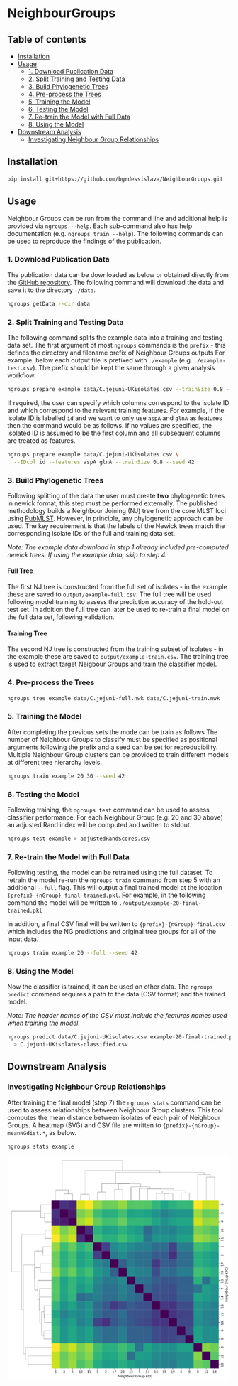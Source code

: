 # NeighbourGroups

## Table of contents

  * [Installation](#installation)
  * [Usage](#usage)
    * [1. Download Publication Data](#1-download-publication-data)
    * [2. Split Training and Testing Data](#2-split-training-and-testing-data)
    * [3. Build Phylogenetic Trees](#3-build-phylogenetic-tree)
    * [4. Pre-process the Trees](#4-pre-process-the-trees)
    * [5. Training the Model](#5-training-the-model)
    * [6. Testing the Model](#6-testing-the-model)
    * [7. Re-train the Model with Full Data](#7-re-train-the-model-with-full-data)
    * [8. Using the Model](#8-using-the-model)
  * [Downstream Analysis](#downstream-analysis)
    * [Investigating Neighbour Group Relationships](#investigating-neighbour-group-relationships)


## Installation

```bash
pip install git+https://github.com/bgrdessislava/NeighbourGroups.git
```

## Usage
Neighbour Groups can be run from the command line and additional help is provided via ```ngroups --help```.
Each sub-command also has help documentation (e.g. `ngroups train --help`).
The following commands can be used to reproduce the findings of the publication.

### 1. Download Publication Data
The publication data can be downloaded as below or obtained directly from the [GitHub repository](https://github.com/bgrdessislava/NeighbourGroups/tree/main/data).
The following command will download the data and save it to the directory `./data`.

```bash
ngroups getData --dir data
```

### 2. Split Training and Testing Data
The following command splits the example data into a training and testing data set.
The first argument of most `ngroups` commands is the `prefix` - this defines the directory and filename prefix of Neighbour Groups outputs
For example, below each output file is prefixed with `./example` (e.g. `./example-test.csv`).
The prefix should be kept the same through a given analysis workflow.

```bash
ngroups prepare example data/C.jejuni-UKisolates.csv --trainSize 0.8 --seed 42
```

If required, the user can specify which columns correspond to the isolate ID and which correspond to the relevant training features.
For example, if the isolate ID is labelled `id` and we want to only use `aspA` and `glnA` as features then the command would be as follows.
If no values are specified, the isolated ID is assumed to be the first column and all subsequent columns are treated as features.

```bash
ngroups prepare example data/C.jejuni-UKisolates.csv \
  --IDcol id --features aspA glnA --trainSize 0.8 --seed 42
```

### 3. Build Phylogenetic Trees
Following splitting of the data the user must create **two** phylogenetic trees in newick format; this step must be performed externally.
The published methodology builds a Neighbour Joining (NJ) tree from the core MLST loci using [PubMLST](https://pubmlst.org/).
However, in principle, any phylogenetic approach can be used.
The key requirement is that the labels of the Newick trees match the corresponding isolate IDs of the full and training data set.

*Note: The example data download in step 1 already included pre-computed newick trees. If using the example data, skip to step 4.*

#### Full Tree
The first NJ tree is constructed from the full set of isolates - in the example these are saved to ``output/example-full.csv``.
The full tree will be used following model training to assess the prediction accuracy of the hold-out test set.
In addition the full tree can later be used to re-train a final model on the full data set, following validation.

#### Training Tree
The second NJ tree is constructed from the training subset of isolates - in the example these are saved to ``output/example-train.csv``.
The training tree is used to extract target Neigbour Groups and train the classifier model.


### 4. Pre-process the Trees

```bash
ngroups tree example data/C.jejuni-full.nwk data/C.jejuni-train.nwk
```

### 5. Training the Model
After completing the previous sets the mode can be train as follows
The number of Neighbour Groups to classify must be specified as positional arguments following the prefix and a seed can be set for reproducibility.
Multiple Neighbour Group clusters can be provided to train different models at different tree hierarchy levels.

```bash
ngroups train example 20 30 --seed 42
```

### 6. Testing the Model
Following training, the `ngroups test` command can be used to assess classifier performance.
For each Neighbour Group (e.g. 20 and 30 above) an adjusted Rand index will be computed and written to stdout.

```bash
ngroups test example > adjustedRandScores.csv
```

### 7. Re-train the Model with Full Data
Following testing, the model can be retrained using the full dataset.
To retrain the model re-run the `ngroups train` command from step 5 with an additional `--full` flag.
This will output a final trained model at the location `{prefix}-{nGroup}-final-trained.pkl`.
For example, in the following command the model will be written to `./output/example-20-final-trained.pkl`

In addition, a final CSV final will be written to `{prefix}-{nGroup}-final.csv` which includes the NG predictions and original tree groups for all of the input data.

```bash
ngroups train example 20 --full --seed 42
```

### 8. Using the Model
Now the classifier is trained, it can be used on other data.
The `ngroups predict` command requires a path to the data (CSV format) and the trained model.

*Note: The header names of the CSV must include the features names used when training the model.*

```bash
ngroups predict data/C.jejuni-UKisolates.csv example-20-final-trained.pkl \
  > C.jejuni-UKisolates-classified.csv
```

## Downstream Analysis

### Investigating Neighbour Group Relationships
After training the final model (step 7) the `ngroups stats` command can be used to assess relationships between Neighbour Group clusters.
This tool computes the mean distance between isolates of each pair of Neighbour Groups.
A heatmap (SVG) and CSV file are written to `{prefix}-{nGroup}-meanNGdist.*`, as below.

```bash
ngroups stats example
```
![ngdist](./README_files/example-20-meanNGdist.svg)
